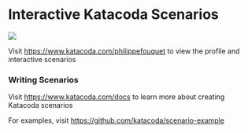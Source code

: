 # Interactive Katacoda Scenarios

[![](http://shields.katacoda.com/katacoda/philippefouquet/count.svg)](https://www.katacoda.com/philippefouquet "Get your profile on Katacoda.com")

Visit https://www.katacoda.com/philippefouquet to view the profile and interactive scenarios

### Writing Scenarios
Visit https://www.katacoda.com/docs to learn more about creating Katacoda scenarios

For examples, visit https://github.com/katacoda/scenario-example
